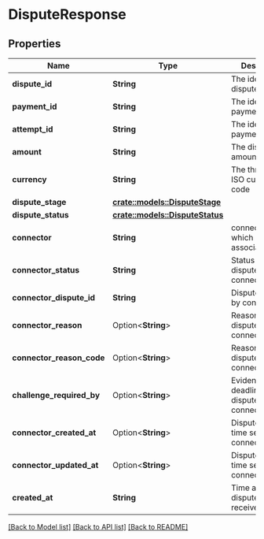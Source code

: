 # DisputeResponse

## Properties

Name | Type | Description | Notes
------------ | ------------- | ------------- | -------------
**dispute_id** | **String** | The identifier for dispute | 
**payment_id** | **String** | The identifier for payment_intent | 
**attempt_id** | **String** | The identifier for payment_attempt | 
**amount** | **String** | The dispute amount | 
**currency** | **String** | The three-letter ISO currency code | 
**dispute_stage** | [**crate::models::DisputeStage**](DisputeStage.md) |  | 
**dispute_status** | [**crate::models::DisputeStatus**](DisputeStatus.md) |  | 
**connector** | **String** | connector to which dispute is associated with | 
**connector_status** | **String** | Status of the dispute sent by connector | 
**connector_dispute_id** | **String** | Dispute id sent by connector | 
**connector_reason** | Option<**String**> | Reason of dispute sent by connector | [optional]
**connector_reason_code** | Option<**String**> | Reason code of dispute sent by connector | [optional]
**challenge_required_by** | Option<**String**> | Evidence deadline of dispute sent by connector | [optional]
**connector_created_at** | Option<**String**> | Dispute created time sent by connector | [optional]
**connector_updated_at** | Option<**String**> | Dispute updated time sent by connector | [optional]
**created_at** | **String** | Time at which dispute is received | 

[[Back to Model list]](../README.md#documentation-for-models) [[Back to API list]](../README.md#documentation-for-api-endpoints) [[Back to README]](../README.md)


